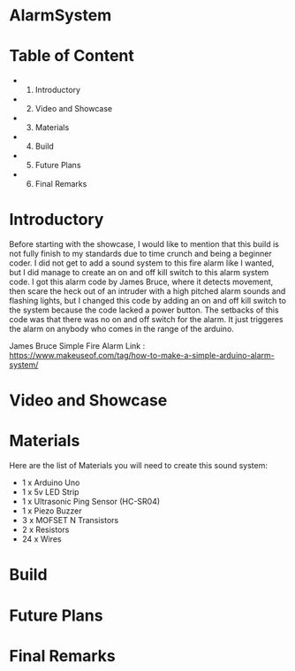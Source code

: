 # AlarmSystem
# Table of Content
* 1. Introductory 
* 2. Video and Showcase
* 3. Materials
* 4. Build
* 5. Future Plans
* 6. Final Remarks
# Introductory
  Before starting with the showcase, I would like to mention that this build is not fully finish to my standards due to time crunch and being a beginner coder. I did not get to add a sound system to this fire alarm like I wanted, but I did manage to create an on and off kill switch to this alarm system code. I got this alarm code by James Bruce, where it detects movement, then scare the heck out of an intruder with a high pitched alarm sounds and flashing lights, but I changed this code by adding an on and off kill switch to the system because the code lacked a power button. The setbacks of this code was that there was no on and off switch for the alarm. It just triggeres the alarm on anybody who comes in the range of the arduino. 
  
James Bruce Simple Fire Alarm Link : https://www.makeuseof.com/tag/how-to-make-a-simple-arduino-alarm-system/
# Video and Showcase
# Materials 
Here are the list of Materials you will need to create this sound system:
- 1 x Arduino Uno
- 1 x 5v LED Strip
- 1 x Ultrasonic Ping Sensor (HC-SR04) 
- 1 x Piezo Buzzer
- 3 x MOFSET N Transistors
- 2 x Resistors
- 24 x Wires
# Build
# Future Plans
# Final Remarks
